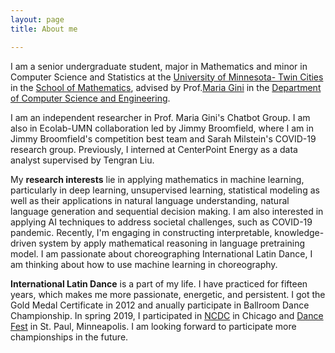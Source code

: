 ```yaml
---
layout: page
title: About me

---
```


I am a senior undergraduate student, major in Mathematics and minor in Computer Science and Statistics at the [University of Minnesota- Twin Cities](https://twin-cities.umn.edu/) in the [School of Mathematics](https://math.umn.edu/), advised by Prof.[Maria Gini](https://www-users.cs.umn.edu/~gini/) in the [Department of Computer Science and Engineering](https://cse.umn.edu/cs). 

I am an independent researcher in Prof. Maria Gini's Chatbot Group. I am also in Ecolab-UMN collaboration led by Jimmy Broomfield, where I am in Jimmy Broomfield's competition best team and Sarah Milstein's COVID-19 research group. Previously, I interned at CenterPoint Energy as a data analyst supervised by Tengran Liu.

My **research interests** lie in applying mathematics in machine learning, particularly in deep learning, unsupervised learning, statistical modeling as well as their applications in natural language understanding, natural language generation and sequential decision making. I am also interested in applying AI techniques to address societal challenges, such as COVID-19 pandemic. Recently, I'm engaging in constructing interpretable, knowledge-driven system by apply mathematical reasoning in language pretraining model. I am passionate about choreographing International Latin Dance, I am thinking about how to use machine learning in choreography. 

**International Latin Dance** is a part of my life. I have practiced for fifteen years, which makes me more passionate, energetic, and persistent. I got the Gold Medal Certificate in 2012 and anually participate in Ballroom Dance Championship. In spring 2019, I participated in [NCDC](https://usadancencdc.org/) in Chicago and [Dance Fest](http://udancefest.com/) in St. Paul, Minneapolis. I am looking forward to participate more championships in the future.

